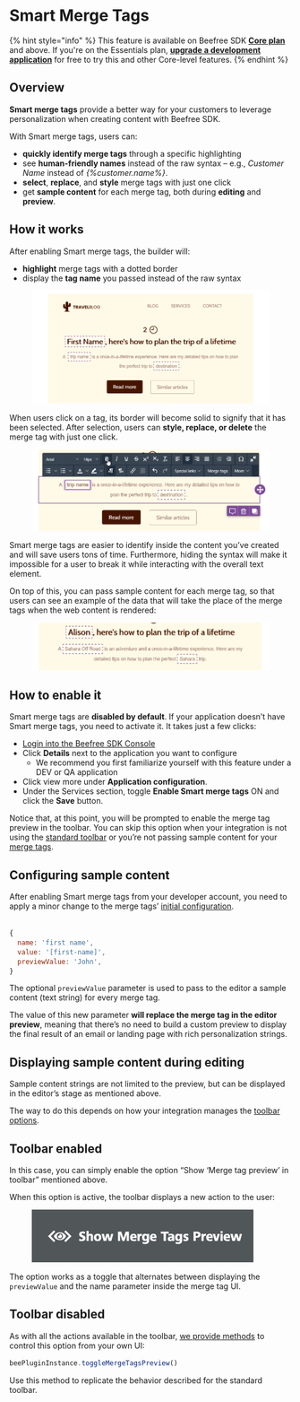 # Smart Merge Tags

{% hint style="info" %}
This feature is available on Beefree SDK [**Core plan**](https://dam.beefree.io/pluginpricing) and above. If you're on the Essentials plan, [**upgrade a development application**](https://docs.beefree.io/initializing-bee-plugin/#production-vs-development-apps) for free to try this and other Core-level features.
{% endhint %}

## Overview <a href="#overview" id="overview"></a>

**Smart merge tags** provide a better way for your customers to leverage personalization when creating content with Beefree SDK.

With Smart merge tags, users can:

* **quickly identify merge tags** through a specific highlighting
* see **human-friendly names** instead of the raw syntax – e.g., _Customer Name_ instead of _\{%customer.name%\}_.
* **select**, **replace**, and **style** merge tags with just one click
* get **sample content** for each merge tag, both during **editing** and **preview**.

## How it works <a href="#how-it-works" id="how-it-works"></a>

After enabling Smart merge tags, the builder will:

* **highlight** merge tags with a dotted border
* display the **tag name** you passed instead of the raw syntax

<figure><img src="../.gitbook/assets/Smart-merge-tags-outlined.png" alt=""><figcaption></figcaption></figure>

When users click on a tag, its border will become solid to signify that it has been selected. After selection, users can **style, replace, or delete** the merge tag with just one click.

<figure><img src="../.gitbook/assets/2smart-merge-tags-styled (1).png" alt=""><figcaption></figcaption></figure>

Smart merge tags are easier to identify inside the content you’ve created and will save users tons of time. Furthermore, hiding the syntax will make it impossible for a user to break it while interacting with the overall text element.

On top of this, you can pass sample content for each merge tag, so that users can see an example of the data that will take the place of the merge tags when the web content is rendered:

<figure><img src="../.gitbook/assets/3Smart-merge-tags-with-sample-content.png" alt=""><figcaption></figcaption></figure>

## How to enable it <a href="#how-to-enable-it" id="how-to-enable-it"></a>

Smart merge tags are **disabled by default**. If your application doesn’t have Smart merge tags, you need to activate it. It takes just a few clicks:

* [Login into the Beefree SDK Console](https://dam.beefree.io/devmain)
* Click **Details** next to the application you want to configure
  * We recommend you first familiarize yourself with this feature under a DEV or QA application
* Click view more under **Application configuration**.
* Under the Services section, toggle **Enable Smart merge tags** ON and click the **Save** button.

Notice that, at this point, you will be prompted to enable the merge tag preview in the toolbar. You can skip this option when your integration is not using the [standard toolbar](../server-side-options/toolbar-options.md) or you’re not passing sample content for your [merge tags](smart-merge-tags.md).

## Configuring sample content <a href="#configuring-sample-content" id="configuring-sample-content"></a>

After enabling Smart merge tags from your developer account, you need to apply a minor change to the merge tags’ [initial configuration](../getting-started/installation/configuration-parameters/).

```javascript

{
  name: 'first name',
  value: '[first-name]',
  previewValue: 'John',
}

```

The optional `previewValue` parameter is used to pass to the editor a sample content (text string) for every merge tag.

The value of this new parameter **will replace the merge tag in the editor preview**, meaning that there’s no need to build a custom preview to display the final result of an email or landing page with rich personalization strings.

## Displaying sample content during editing <a href="#displaying-sample-content-during-editing" id="displaying-sample-content-during-editing"></a>

Sample content strings are not limited to the preview, but can be displayed in the editor’s stage as mentioned above.

The way to do this depends on how your integration manages the [toolbar options](../server-side-options/toolbar-options.md).

## **Toolbar enabled**

In this case, you can simply enable the option “Show ‘Merge tag preview’ in toolbar” mentioned above.

When this option is active, the toolbar displays a new action to the user:

<figure><img src="../.gitbook/assets/4smart-merge-tags-toolbar.png" alt=""><figcaption></figcaption></figure>

The option works as a toggle that alternates between displaying the `previewValue` and the name parameter inside the merge tag UI.

## **Toolbar disabled**

As with all the actions available in the toolbar, [we provide methods](../getting-started/installation/methods-and-events.md) to control this option from your own UI:

```javascript
beePluginInstance.toggleMergeTagsPreview()
```

Use this method to replicate the behavior described for the standard toolbar.
